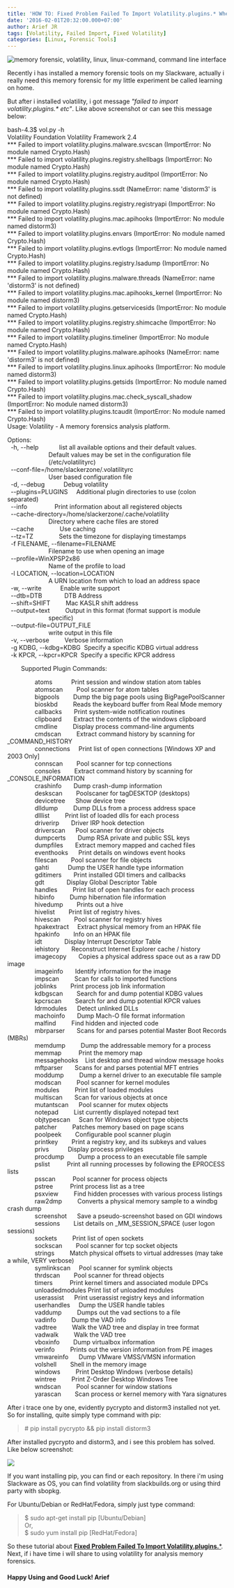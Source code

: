 ```yaml
---
title: 'HOW TO: Fixed Problem Failed To Import Volatility.plugins.* When Running Volatility'
date: '2016-02-01T20:32:00.000+07:00'
author: Arief JR
tags: [Volatility, Failed Import, Fixed Volatility]
categories: [Linux, Forensic Tools]
---
```


![memory forensic, volatility, linux, linux-command, command line interface](http://2.bp.blogspot.com/-lw5B72dKDuU/Vq9atlP6k1I/AAAAAAAAC8s/PrJ9qgYjwgc/s1600/Screenshot_20160201_200523.png)

Recently i has installed a memory forensic tools on my Slackware, actually i really need this memory forensic for my little experiment be called learning on home.  

But after i installed volatility, i got message _"failed to import volatility.plugins.* etc"_. Like above screenshot or can see this message below:

bash-4.3$ vol.py -h  
Volatility Foundation Volatility Framework 2.4  
\*\*\* Failed to import volatility.plugins.malware.svcscan (ImportError: No module named Crypto.Hash)  
\*\*\* Failed to import volatility.plugins.registry.shellbags (ImportError: No module named Crypto.Hash)  
\*\*\* Failed to import volatility.plugins.registry.auditpol (ImportError: No module named Crypto.Hash)  
\*\*\* Failed to import volatility.plugins.ssdt (NameError: name 'distorm3' is not defined)  
\*\*\* Failed to import volatility.plugins.registry.registryapi (ImportError: No module named Crypto.Hash)  
\*\*\* Failed to import volatility.plugins.mac.apihooks (ImportError: No module named distorm3)  
\*\*\* Failed to import volatility.plugins.envars (ImportError: No module named Crypto.Hash)  
\*\*\* Failed to import volatility.plugins.evtlogs (ImportError: No module named Crypto.Hash)  
\*\*\* Failed to import volatility.plugins.registry.lsadump (ImportError: No module named Crypto.Hash)  
\*\*\* Failed to import volatility.plugins.malware.threads (NameError: name 'distorm3' is not defined)  
\*\*\* Failed to import volatility.plugins.mac.apihooks_kernel (ImportError: No module named distorm3)  
\*\*\* Failed to import volatility.plugins.getservicesids (ImportError: No module named Crypto.Hash)  
\*\*\* Failed to import volatility.plugins.registry.shimcache (ImportError: No module named Crypto.Hash)  
\*\*\* Failed to import volatility.plugins.timeliner (ImportError: No module named Crypto.Hash)  
\*\*\* Failed to import volatility.plugins.malware.apihooks (NameError: name 'distorm3' is not defined)  
\*\*\* Failed to import volatility.plugins.linux.apihooks (ImportError: No module named distorm3)  
\*\*\* Failed to import volatility.plugins.getsids (ImportError: No module named Crypto.Hash)  
\*\*\* Failed to import volatility.plugins.mac.check\_syscall\_shadow (ImportError: No module named distorm3)  
\*\*\* Failed to import volatility.plugins.tcaudit (ImportError: No module named Crypto.Hash)  
Usage: Volatility - A memory forensics analysis platform.  

Options:  
  -h, --help            list all available options and their default values.  
                        Default values may be set in the configuration file  
                        (/etc/volatilityrc)  
  --conf-file=/home/slackerzone/.volatilityrc  
                        User based configuration file  
  -d, --debug           Debug volatility  
  --plugins=PLUGINS     Additional plugin directories to use (colon separated)  
  --info                Print information about all registered objects  
  --cache-directory=/home/slackerzone/.cache/volatility  
                        Directory where cache files are stored  
  --cache               Use caching  
  --tz=TZ               Sets the timezone for displaying timestamps  
  -f FILENAME, --filename=FILENAME  
                        Filename to use when opening an image  
  --profile=WinXPSP2x86  
                        Name of the profile to load  
  -l LOCATION, --location=LOCATION  
                        A URN location from which to load an address space  
  -w, --write           Enable write support  
  --dtb=DTB             DTB Address  
  --shift=SHIFT         Mac KASLR shift address  
  --output=text         Output in this format (format support is module  
                        specific)  
  --output-file=OUTPUT_FILE  
                        write output in this file  
  -v, --verbose         Verbose information  
  -g KDBG, --kdbg=KDBG  Specify a specific KDBG virtual address  
  -k KPCR, --kpcr=KPCR  Specify a specific KPCR address  
  
        Supported Plugin Commands:  
  
                atoms           Print session and window station atom tables  
                atomscan        Pool scanner for atom tables  
                bigpools        Dump the big page pools using BigPagePoolScanner  
                bioskbd         Reads the keyboard buffer from Real Mode memory  
                callbacks       Print system-wide notification routines  
                clipboard       Extract the contents of the windows clipboard  
                cmdline         Display process command-line arguments  
                cmdscan         Extract command history by scanning for \_COMMAND\_HISTORY  
                connections     Print list of open connections \[Windows XP and 2003 Only\]  
                connscan        Pool scanner for tcp connections  
                consoles        Extract command history by scanning for \_CONSOLE\_INFORMATION  
                crashinfo       Dump crash-dump information  
                deskscan        Poolscaner for tagDESKTOP (desktops)  
                devicetree      Show device tree  
                dlldump         Dump DLLs from a process address space  
                dlllist         Print list of loaded dlls for each process  
                driverirp       Driver IRP hook detection  
                driverscan      Pool scanner for driver objects  
                dumpcerts       Dump RSA private and public SSL keys  
                dumpfiles       Extract memory mapped and cached files  
                eventhooks      Print details on windows event hooks  
                filescan        Pool scanner for file objects  
                gahti           Dump the USER handle type information  
                gditimers       Print installed GDI timers and callbacks  
                gdt             Display Global Descriptor Table  
                handles         Print list of open handles for each process  
                hibinfo         Dump hibernation file information  
                hivedump        Prints out a hive  
                hivelist        Print list of registry hives.  
                hivescan        Pool scanner for registry hives  
                hpakextract     Extract physical memory from an HPAK file  
                hpakinfo        Info on an HPAK file  
                idt             Display Interrupt Descriptor Table  
                iehistory       Reconstruct Internet Explorer cache / history  
                imagecopy       Copies a physical address space out as a raw DD image  
                imageinfo       Identify information for the image  
                impscan         Scan for calls to imported functions  
                joblinks        Print process job link information  
                kdbgscan        Search for and dump potential KDBG values  
                kpcrscan        Search for and dump potential KPCR values  
                ldrmodules      Detect unlinked DLLs  
                machoinfo       Dump Mach-O file format information  
                malfind         Find hidden and injected code  
                mbrparser       Scans for and parses potential Master Boot Records (MBRs)  
                memdump         Dump the addressable memory for a process  
                memmap          Print the memory map  
                messagehooks    List desktop and thread window message hooks  
                mftparser       Scans for and parses potential MFT entries  
                moddump         Dump a kernel driver to an executable file sample  
                modscan         Pool scanner for kernel modules  
                modules         Print list of loaded modules  
                multiscan       Scan for various objects at once  
                mutantscan      Pool scanner for mutex objects  
                notepad         List currently displayed notepad text  
                objtypescan     Scan for Windows object type objects  
                patcher         Patches memory based on page scans  
                poolpeek        Configurable pool scanner plugin  
                printkey        Print a registry key, and its subkeys and values  
                privs           Display process privileges  
                procdump        Dump a process to an executable file sample  
                pslist          Print all running processes by following the EPROCESS lists  
                psscan          Pool scanner for process objects  
                pstree          Print process list as a tree  
                psxview         Find hidden processes with various process listings  
                raw2dmp         Converts a physical memory sample to a windbg crash dump  
                screenshot      Save a pseudo-screenshot based on GDI windows  
                sessions        List details on \_MM\_SESSION_SPACE (user logon sessions)  
                sockets         Print list of open sockets  
                sockscan        Pool scanner for tcp socket objects  
                strings         Match physical offsets to virtual addresses (may take a while, VERY verbose)  
                symlinkscan     Pool scanner for symlink objects  
                thrdscan        Pool scanner for thread objects  
                timers          Print kernel timers and associated module DPCs  
                unloadedmodules Print list of unloaded modules  
                userassist      Print userassist registry keys and information  
                userhandles     Dump the USER handle tables  
                vaddump         Dumps out the vad sections to a file  
                vadinfo         Dump the VAD info  
                vadtree         Walk the VAD tree and display in tree format  
                vadwalk         Walk the VAD tree  
                vboxinfo        Dump virtualbox information  
                verinfo         Prints out the version information from PE images  
                vmwareinfo      Dump VMware VMSS/VMSN information  
                volshell        Shell in the memory image  
                windows         Print Desktop Windows (verbose details)  
                wintree         Print Z-Order Desktop Windows Tree  
                wndscan         Pool scanner for window stations  
                yarascan        Scan process or kernel memory with Yara signatures

After i trace one by one, evidently pycrypto and distorm3 installed not yet. So for installing, quite simply type command with pip:

> \# pip install pycrypto && pip install distorm3

After installed pycrypto and distorm3, and i see this problem has solved. Like below screenshot:  

![](http://4.bp.blogspot.com/-knKR-7Mkaz0/Vq9e66dOKWI/AAAAAAAAC84/32lmGrzq-1M/s1600/Screenshot_20160201_201259.png)

If you want installing pip, you can find or each repository. In there i'm using Slackware as OS, you can find volatility from slackbuilds.org or using third party with sbopkg.  

For Ubuntu/Debian or RedHat/Fedora, simply just type command:

> $ sudo apt-get install pip \[Ubuntu/Debian\]  
> Or,  
> $ sudo yum install pip \[RedHat/Fedora\]

So these tutorial about [**Fixed Problem Failed To Import Volatility.plugins.***](http://arief-jr.blogspot.com/search/label/Linux-command).  
Next, if i have time i will share to using volatility for analysis memory forensics.

#### Happy Using and Good Luck! Arief